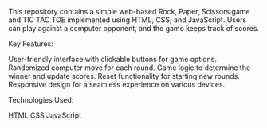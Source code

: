 This repository contains a simple web-based Rock, Paper, Scissors game and TIC TAC TOE implemented using HTML, CSS, and JavaScript. Users can play against a computer opponent, and the game keeps track of scores.

Key Features:

User-friendly interface with clickable buttons for game options.
Randomized computer move for each round.
Game logic to determine the winner and update scores.
Reset functionality for starting new rounds.
Responsive design for a seamless experience on various devices.

Technologies Used:

HTML
CSS
JavaScript
